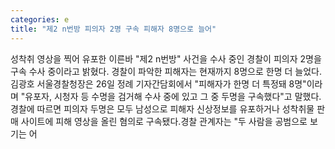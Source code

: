 ```yaml
---
categories: e
title: "제2 n번방 피의자 2명 구속 피해자 8명으로 늘어"
---
```

성착취 영상을 찍어 유포한 이른바 "제2 n번방" 사건을 수사 중인 경찰이 피의자 2명을 구속 수사 중이라고 밝혔다. 경찰이 파악한 피해자는 현재까지 8명으로 한명 더 늘었다.김광호 서울경찰청장은 26일 정례 기자간담회에서 "피해자가 한명 더 특정돼 8명"이라며 "유포자, 시청자 등 수명을 검거해 수사 중에 있고 그 중 두명을 구속했다"고 말했다.경찰에 따르면 피의자 두명은 모두 남성으로 피해자 신상정보를 유포하거나 성착취물 판매 사이트에 피해 영상을 올린 혐의로 구속됐다.경찰 관계자는 "두 사람을 공범으로 보기는 어